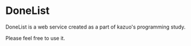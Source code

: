 # DoneList

DoneList is a web service created as a part of kazuo's programming study. 

Please feel free to use it.
